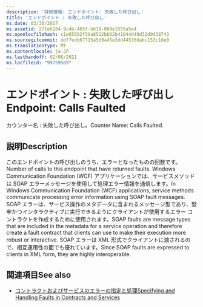 ```yaml
---
description: '詳細情報: エンドポイント: 失敗した呼び出し'
title: 'エンドポイント : 失敗した呼び出し'
ms.date: 03/30/2017
ms.assetid: 271e6284-9c4b-465f-b619-069e1555a5e4
ms.openlocfilehash: c1e65582f39a8512bb62b41044d49d32d9d38743
ms.sourcegitcommit: ddf7edb67715a5b9a45e3dd44536dabc153c1de0
ms.translationtype: MT
ms.contentlocale: ja-JP
ms.lasthandoff: 02/06/2021
ms.locfileid: "99759589"
---
```

# <a name="endpoint-calls-faulted"></a><span data-ttu-id="02145-103">エンドポイント : 失敗した呼び出し</span><span class="sxs-lookup"><span data-stu-id="02145-103">Endpoint: Calls Faulted</span></span>

<span data-ttu-id="02145-104">カウンター名 : 失敗した呼び出し。</span><span class="sxs-lookup"><span data-stu-id="02145-104">Counter Name: Calls Faulted.</span></span>  
  
## <a name="description"></a><span data-ttu-id="02145-105">説明</span><span class="sxs-lookup"><span data-stu-id="02145-105">Description</span></span>  

 <span data-ttu-id="02145-106">このエンドポイントの呼び出しのうち、エラーとなったものの回数です。</span><span class="sxs-lookup"><span data-stu-id="02145-106">Number of calls to this endpoint that have returned faults.</span></span> <span data-ttu-id="02145-107">Windows Communication Foundation (WCF) アプリケーションでは、サービスメソッドは SOAP エラーメッセージを使用して処理エラー情報を通信します。</span><span class="sxs-lookup"><span data-stu-id="02145-107">In Windows Communication Foundation (WCF) applications, service methods communicate processing error information using SOAP fault messages.</span></span> <span data-ttu-id="02145-108">SOAP エラーは、サービス操作のメタデータに含まれるメッセージ型であり、堅牢かつインタラクティブに実行できるようにクライアントが使用するエラー コントラクトを作成するために使用されます。</span><span class="sxs-lookup"><span data-stu-id="02145-108">SOAP faults are message types that are included in the metadata for a service operation and therefore create a fault contract that clients can use to make their execution more robust or interactive.</span></span> <span data-ttu-id="02145-109">SOAP エラーは XML 形式でクライアントに渡されるので、相互運用性の面でも優れています。</span><span class="sxs-lookup"><span data-stu-id="02145-109">Since SOAP faults are expressed to clients in XML form, they are highly interoperable.</span></span>  
  
## <a name="see-also"></a><span data-ttu-id="02145-110">関連項目</span><span class="sxs-lookup"><span data-stu-id="02145-110">See also</span></span>

- [<span data-ttu-id="02145-111">コントラクトおよびサービスのエラーの指定と処理</span><span class="sxs-lookup"><span data-stu-id="02145-111">Specifying and Handling Faults in Contracts and Services</span></span>](../../specifying-and-handling-faults-in-contracts-and-services.md)
